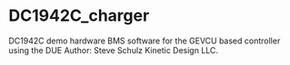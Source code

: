 # DC1942C_charger
DC1942C demo hardware BMS software for the GEVCU based controller using the DUE
Author: Steve Schulz Kinetic Design LLC.
